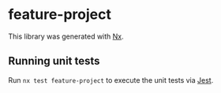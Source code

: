 # feature-project

This library was generated with [Nx](https://nx.dev).

## Running unit tests

Run `nx test feature-project` to execute the unit tests via [Jest](https://jestjs.io).
